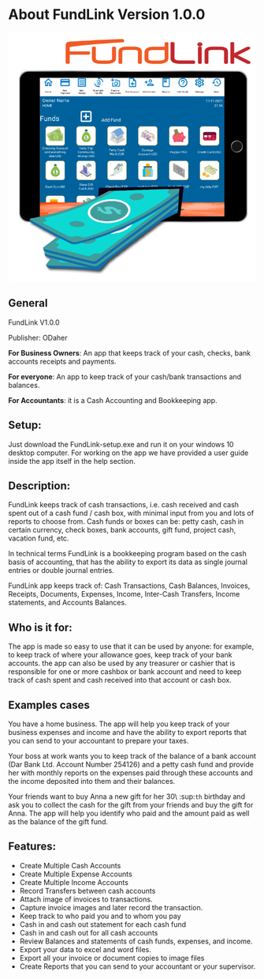 # About FundLink Version 1.0.0

![icon of the program](media/image3.png)

General
-------

FundLink V1.0.0

Publisher: ODaher

**For Business Owners**: An app that keeps track of your cash, checks,
bank accounts receipts and payments.

**For everyone**: An app to keep track of your cash/bank transactions
and balances.

**For Accountants**: it is a Cash Accounting and Bookkeeping app.

Setup:
------
Just download the FundLink-setup.exe and run it on your windows 10 desktop computer.
For working on the app we have provided a user guide inside the app itself 
in the help section.

Description:
------------
FundLink keeps track of cash transactions, i.e. cash received and cash
spent out of a cash fund / cash box, with minimal input from you and
lots of reports to choose from. Cash funds or boxes can be: petty cash,
cash in certain currency, check boxes, bank accounts, gift fund, project
cash, vacation fund, etc.

In technical terms FundLink is a bookkeeping program based on the cash
basis of accounting, that has the ability to export its data as single
journal entries or double journal entries.

FundLink app keeps track of: Cash Transactions, Cash Balances, Invoices,
Receipts, Documents, Expenses, Income, Inter-Cash Transfers, Income
statements, and Accounts Balances.

Who is it for:
--------------
The app is made so easy to use that it can be used by anyone: for
example, to keep track of where your allowance goes, keep track of your
bank accounts. the app can also be used by any treasurer or cashier that
is responsible for one or more cashbox or bank account and need to keep
track of cash spent and cash received into that account or cash box.

Examples cases
--------------
You have a home business. The app will help you keep track of your
business expenses and income and have the ability to export reports that
you can send to your accountant to prepare your taxes.

Your boss at work wants you to keep track of the balance of a bank
account (Dar Bank Ltd. Account Number 254126) and a petty cash fund and
provide her with monthly reports on the expenses paid through these
accounts and the income deposited into them and their balances.

Your friends want to buy Anna a new gift for her 30\ :sup:`th` birthday
and ask you to collect the cash for the gift from your friends and buy
the gift for Anna. The app will help you identify who paid and the
amount paid as well as the balance of the gift fund.

Features:
---------
-  Create Multiple Cash Accounts
-  Create Multiple Expense Accounts
-  Create Multiple Income Accounts
-  Record Transfers between cash accounts
-  Attach image of invoices to transactions.
-  Capture invoice images and later record the transaction.
-  Keep track to who paid you and to whom you pay
-  Cash in and cash out statement for each cash fund
-  Cash in and cash out for all cash accounts
-  Review Balances and statements of cash funds, expenses, and income.
-  Export your data to excel and word files.
-  Export all your invoice or document copies to image files
-  Create Reports that you can send to your accountant or your
   supervisor.